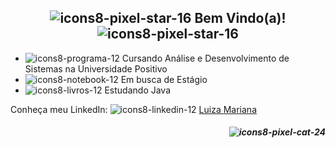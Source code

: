 ## <div align="center"> ![icons8-pixel-star-16](https://github.com/user-attachments/assets/dbf31ca2-39d9-4165-b4b9-5986b7ba4d8b) Bem Vindo(a)! ![icons8-pixel-star-16](https://github.com/user-attachments/assets/dbf31ca2-39d9-4165-b4b9-5986b7ba4d8b) </div>

- ![icons8-programa-12](https://github.com/user-attachments/assets/99898980-331d-4860-a496-f945e490a939) Cursando Análise e Desenvolvimento de Sistemas na Universidade Positivo
- ![icons8-notebook-12](https://github.com/user-attachments/assets/411b9745-e2bc-4855-9cf1-55fd3422b859) Em busca de Estágio
- ![icons8-livros-12](https://github.com/user-attachments/assets/ecba9737-a401-474b-823e-853621998e66) Estudando Java

Conheça meu LinkedIn: ![icons8-linkedin-12](https://github.com/user-attachments/assets/d59504a3-5bc3-4697-b5fa-dd2c4630bdf8) [Luiza Mariana](https://www.linkedin.com/in/luiza-mariana-9a6a74286/)

##### <div align="right"> ![icons8-pixel-cat-24](https://github.com/user-attachments/assets/40bd5b19-5192-43d9-ab76-284832f732c7) </div>
